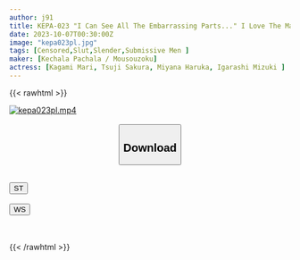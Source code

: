```yaml
---
author: j91
title: KEPA-023 "I Can See All The Embarrassing Parts..." I Love The Masochistic Man Who Ejaculates Without Protection!
date: 2023-10-07T00:30:00Z
image: "kepa023pl.jpg"
tags: [Censored,Slut,Slender,Submissive Men	]
maker: [Kechala Pachala / Mousouzoku]
actress: [Kagami Mari, Tsuji Sakura, Miyana Haruka, Igarashi Mizuki ]
---
```



{{< rawhtml >}}

<div class="video" data-videoid="qv4XpYbxPZHzlpg">
    <a href="javascript:;">
        <img src="https://my.j91.asia/posts/kepa023pl/kepa023pl.jpg" width="WIDTH" height="HEIGHT" alt="kepa023pl.mp4" loading="lazy">
    </a>
</div>

<script type="text/javascript" src="https://j91.asia/asset/on-demand-st.js"></script>

<br>
  <link rel="stylesheet" href="https://j91.asia/asset/bs5.css">
  
  <center>
  <button class="btn btn-primary" type="button" data-bs-toggle="collapse" data-bs-target=".multi-collapse" aria-expanded="false" aria-controls="multiCollapseExample1 multiCollapseExample2"><h2>Download</h2></button></center>
</p>
<div class="row">
  <div class="col">
    <div class="collapse multi-collapse" id="multiCollapseExample1">
      <div class="card card-body">
	      	      <br>
<div class="buttons">  
<a href="https://streamtape.to/v/qv4XpYbxPZHzlpg"><button class="btn-hover color-3"><i class="fa fa-download"></i> ST</button></a></div>
    </div>
  </div>
</div>
  <div class="col">
    <div class="collapse multi-collapse" id="multiCollapseExample2">
      <div class="card card-body">
	      <br>
<div class="buttons">
    <a href="https://wolfstream.tv/wgn8nkbi6siy"><button class="btn-hover color-9"><i class="fa fa-download"></i> WS</button></a></div>
<br><br>
      </div>
    </div>
  </div>
</div>

{{< /rawhtml >}}